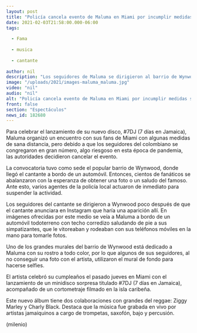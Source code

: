 ```yaml
---
layout: post
title: "Policía cancela evento de Maluma en Miami por incumplir medidas sanitarias"
date: 2021-02-03T21:58:00.000-06:00
tags:
  
  - Fama
  
  - musica
  
  - cantante
  
author: nil
description: "Los seguidores de Maluma se dirigieron al barrio de Wynwood poco después de que el cantante anunció en Instagram que haría una aparición allí. "
image: "/uploads/2021/images-maluma_maluma.jpg"
video: "nil"
audio: "nil"
alt: "Policía cancela evento de Maluma en Miami por incumplir medidas sanitarias"
front: false
section: "Espectáculos"
news_id: 182680
---
```


Para celebrar el lanzamiento de su nuevo disco, #7DJ (7 días en Jamaica), Maluma organizó un encuentro con sus fans de Miami con algunas medidas de sana distancia, pero debido a que los seguidores del colombiano se congregaron en gran número, algo riesgoso en esta época de pandemia, las autoridades decidieron cancelar el evento.  

La convocatoria tuvo como sede el popular barrio de Wynwood, donde llegó el cantante a bordo de un automóvil. Entonces, cientos de fanáticos se abalanzaron con la esperanza de obtener una foto o un saludo del famoso. Ante esto, varios agentes de la policía local actuaron de inmediato para suspender la actividad. 

Los seguidores del cantante se dirigieron a Wynwood poco después de que el cantante anunciara en Instagram que haría una aparición allí. 
En imágenes ofrecidas por este medio se veía a Maluma a bordo de un automóvil todoterreno con techo corredizo saludando de pie a sus simpatizantes, que le vitoreaban y rodeaban con sus teléfonos móviles en la mano para tomarle fotos. 

Uno de los grandes murales del barrio de Wynwood está dedicado a Maluma con su rostro a todo color, por lo que algunos de sus seguidores, al no conseguir una foto con el artista, utilizaron el mural de fondo para hacerse selfies. 

El artista celebró su cumpleaños el pasado jueves en Miami con el lanzamiento de un minidisco sorpresa titulado #7DJ (7 días en Jamaica), acompañado de un cortometraje filmado en la isla caribeña. 

Este nuevo álbum tiene dos colaboraciones con grandes del reggae: Ziggy Marley y Charly Black. Destaca que la música fue grabada en vivo por artistas jamaiquinos a cargo de trompetas, saxofón, bajo y percusión.

(milenio)